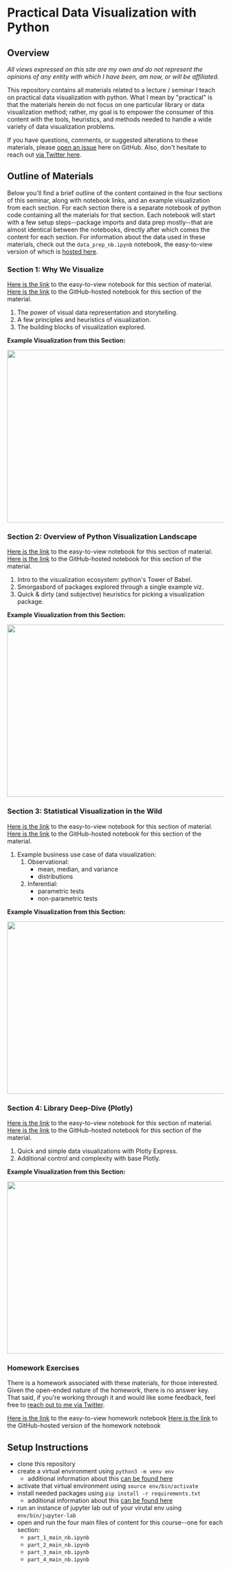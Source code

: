 # Practical Data Visualization with Python

## Overview

*All views expressed on this site are my own and do not represent the opinions of any entity with which I have been, am now, or will be affiliated.*

This repository contains all materials related to a lecture / seminar I teach on practical data visualization with python. What I mean by "practical" is that the materials herein do not focus on one particular library or data visualization method; rather, my goal is to empower the consumer of this content with the tools, heuristics, and methods needed to handle a wide variety of data visualization problems. 

If you have questions, comments, or suggested alterations to these materials, please [open an issue](https://github.com/pmaji/practical-python-data-viz-guide/issues) here on GitHub. Also, don't hesitate to reach out [via Twitter here](https://twitter.com/ByPaulJ).

## Outline of Materials

Below you'll find a brief outline of the content contained in the four sections of this seminar, along with notebook links, and an example visualization from each section. For each section there is a separate notebook of python code containing all the materials for that section. Each notebook will start with a few setup steps--package imports and data prep mostly--that are almost identical between the notebooks, directly after which comes the content for each section. For information about the data used in these materials, check out the `data_prep_nb.ipynb` notebook, the easy-to-view version of which is [hosted here](https://nbviewer.jupyter.org/github/pmaji/practical-python-data-viz-guide/blob/master/notebooks/data_prep_nb.ipynb).

### Section 1: Why We Visualize

[Here is the link](https://nbviewer.jupyter.org/github/pmaji/practical-python-data-viz-guide/blob/master/notebooks/part_1_main_nb.ipynb) to the easy-to-view notebook for this section of material.
<br>
[Here is the link](https://github.com/pmaji/practical-python-data-viz-guide/blob/master/notebooks/part_1_main_nb.ipynb) to the GitHub-hosted notebook for this section of the material.

1. The power of visual data representation and storytelling. 
2. A few principles and heuristics of visualization.
3. The building blocks of visualization explored.

**Example Visualization from this Section:**

<p align="left">
  <img width="600" height="400" src="https://raw.githubusercontent.com/pmaji/practical-python-data-viz-guide/master/media/for_readme/overlapping_pdf_viz.jpg"></img>
</p>

### Section 2: Overview of Python Visualization Landscape

[Here is the link](https://nbviewer.jupyter.org/github/pmaji/practical-python-data-viz-guide/blob/master/notebooks/part_2_main_nb.ipynb) to the easy-to-view notebook for this section of material.
<br>
[Here is the link](https://github.com/pmaji/practical-python-data-viz-guide/blob/master/notebooks/part_2_main_nb.ipynb) to the GitHub-hosted notebook for this section of the material.

1. Intro to the visualization ecosystem: python's Tower of Babel.
2. Smorgasbord of packages explored through a single example viz.
3. Quick & dirty (and subjective) heuristics for picking a visualization package.

**Example Visualization from this Section:**

<p align="left">
  <img width="600" height="400" src="https://raw.githubusercontent.com/pmaji/practical-python-data-viz-guide/master/media/for_readme/basic_seaborn_scatter_viz.jpg"></img>
</p>

### Section 3: Statistical Visualization in the Wild

[Here is the link](https://nbviewer.jupyter.org/github/pmaji/practical-python-data-viz-guide/blob/master/notebooks/part_3_main_nb.ipynb) to the easy-to-view notebook for this section of material.
<br>
[Here is the link](https://github.com/pmaji/practical-python-data-viz-guide/blob/master/notebooks/part_3_main_nb.ipynb) to the GitHub-hosted notebook for this section of the material.

1. Example business use case of data visualization:
    1. Observational:
        - mean, median, and variance
        - distributions
    2. Inferential:
        - parametric tests
        - non-parametric tests

**Example Visualization from this Section:**

<p align="left">
  <img width="600" height="400" src="https://raw.githubusercontent.com/pmaji/practical-python-data-viz-guide/master/media/for_readme/ecdf_ks_test_viz.jpg"></img>
</p>

### Section 4: Library Deep-Dive (Plotly)

[Here is the link](https://nbviewer.jupyter.org/github/pmaji/practical-python-data-viz-guide/blob/master/notebooks/part_4_main_nb.ipynb) to the easy-to-view notebook for this section of material.
<br>
[Here is the link](https://github.com/pmaji/practical-python-data-viz-guide/blob/master/notebooks/part_4_main_nb.ipynb) to the GitHub-hosted notebook for this section of the material.

1. Quick and simple data visualizations with Plotly Express.
2. Additional control and complexity with base Plotly.

**Example Visualization from this Section:**

<p align="left">
  <img width="600" height="400" src="https://raw.githubusercontent.com/pmaji/practical-python-data-viz-guide/master/media/for_readme/heatmap_plotly_viz.jpg"></img>
</p>

### Homework Exercises

There is a homework associated with these materials, for those interested. Given the open-ended nature of the homework, there is no answer key. That said, if you're working through it and would like some feedback, feel free to [reach out to me via Twitter](https://twitter.com/ByPaulJ).

[Here is the link](https://nbviewer.jupyter.org/github/pmaji/practical-python-data-viz-guide/blob/master/notebooks/participant_hw_nb.ipynb) to the easy-to-view homework notebook 
[Here is the link](https://github.com/pmaji/practical-python-data-viz-guide/blob/master/notebooks/participant_hw_nb.ipynb) to the GitHub-hosted version of the homework notebook
    
## Setup Instructions

- clone this repository
- create a virtual environment using `python3 -m venv env`
    - additional information about this [can be found here](https://packaging.python.org/guides/installing-using-pip-and-virtual-environments/)
- activate that virtual environment using `source env/bin/activate`
- install needed packages using `pip install -r requirements.txt`
    - additional information about this [can be found here](https://pip.pypa.io/en/latest/user_guide/#requirements-files)
- run an instance of jupyter lab out of your virutal env using `env/bin/jupyter-lab`
- open and run the four main files of content for this course--one for each section:
    - `part_1_main_nb.ipynb`
    - `part_2_main_nb.ipynb`
    - `part_3_main_nb.ipynb`
    - `part_4_main_nb.ipynb`